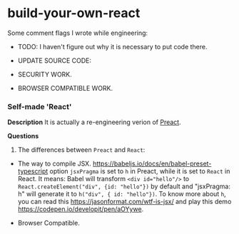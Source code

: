 # build-your-own-react

Some comment flags I wrote while engineering:

* TODO:
I haven't figure out why it is necessary to put code there.

* UPDATE SOURCE CODE:

* SECURITY WORK.

* BROWSER COMPATIBLE WORK.


### Self-made 'React'

**Description**
It is actually a re-engineering verion of [Preact](https://github.com/preactjs/preact).

**Questions**

1. The differences between `Preact` and `React`:

* The way to compile JSX.
https://babeljs.io/docs/en/babel-preset-typescript
option `jsxPragma` is set to `h` in Preact, while it is set to `React` in React. It means: Babel will transform `<div id="hello"/>` to `React.createElement("div", {id: "hello"})` by default and "jsxPragma: h" will generate it to `h("div", { id: "hello"})`. To know more about `h`, you can read this https://jasonformat.com/wtf-is-jsx/ and play this demo  https://codepen.io/developit/pen/aOYywe.

* Browser Compatible.

